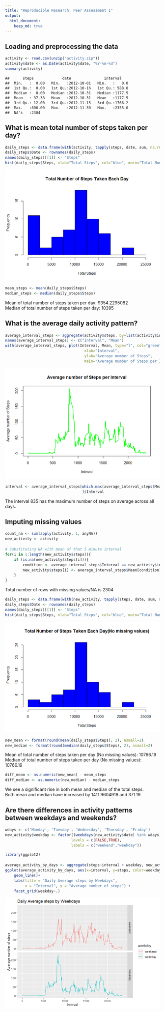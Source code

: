 ```yaml
---
title: "Reproducible Research: Peer Assessment 1"
output: 
  html_document:
    keep_md: true
---
```



## Loading and preprocessing the data

```r
activity <- read.csv(unzip("activity.zip"))
activity$date <- as.Date(activity$date, "%Y-%m-%d")
summary(activity)
```

```
##      steps             date               interval     
##  Min.   :  0.00   Min.   :2012-10-01   Min.   :   0.0  
##  1st Qu.:  0.00   1st Qu.:2012-10-16   1st Qu.: 588.8  
##  Median :  0.00   Median :2012-10-31   Median :1177.5  
##  Mean   : 37.38   Mean   :2012-10-31   Mean   :1177.5  
##  3rd Qu.: 12.00   3rd Qu.:2012-11-15   3rd Qu.:1766.2  
##  Max.   :806.00   Max.   :2012-11-30   Max.   :2355.0  
##  NA's   :2304
```


## What is mean total number of steps taken per day?

```r
daily_steps <- data.frame(with(activity, tapply(steps, date, sum, na.rm=TRUE)))
daily_steps$Date <- rownames(daily_steps)
names(daily_steps)[[1]] <- "Steps"
hist(daily_steps$Steps, xlab="Total Steps", col="blue", main="Total Number of Steps Taken Each Day", breaks=seq(0,25000, by=2500))
```

![](PA1_template_files/figure-html/unnamed-chunk-3-1.png)<!-- -->



```r
mean_steps <- mean(daily_steps$Steps)
median_steps <- median(daily_steps$Steps)
```
Mean of total number of steps taken per day: 9354.2295082  
Median of total number of steps taken per day: 10395


## What is the average daily activity pattern?

```r
average_interval_steps <- aggregate(activity$steps, by=list(activity$interval), FUN=mean, na.rm=TRUE)
names(average_interval_steps) <- c("Interval", "Mean")
with(average_interval_steps, plot(Interval, Mean, type="l", col="green", lwd=2,
                                    xlab="Interval",
                                    ylab="Average number of Steps",
                                    main="Average number of Steps per Interval"))
```

![](PA1_template_files/figure-html/unnamed-chunk-5-1.png)<!-- -->


```r
interval <- average_interval_steps[which.max(average_interval_steps$Mean),
                                   ]$Interval
```
The interval 835 has the maximum number of steps on average across all days. 


## Imputing missing values


```r
count_na <- sum(apply(activity, 1, anyNA))
new_activity <- activity

# Substituting NA with mean of that 5 minute interval
for(i in 1:length(new_activity$steps)){
    if (is.na(new_activity$steps[i])){
        condition <- average_interval_steps$Interval == new_activity$interval[i]
        new_activity$steps[i] <- average_interval_steps$Mean[condition]      
    } 
}
```
Total number of rows with missing values/NA is 2304


```r
daily_steps <- data.frame(with(new_activity, tapply(steps, date, sum, na.rm=TRUE)))
daily_steps$Date <- rownames(daily_steps)
names(daily_steps)[[1]] <- "Steps"
hist(daily_steps$Steps, xlab="Total Steps", col="blue", main="Total Number of Steps Taken Each Day(No missing values)", breaks=seq(0,25000, by=2500))
```

![](PA1_template_files/figure-html/unnamed-chunk-8-1.png)<!-- -->


```r
new_mean <- format(round(mean(daily_steps$Steps), 2), nsmall=2) 
new_median <- format(round(median(daily_steps$Steps), 2), nsmall=2)
```
Mean of total number of steps taken per day (No missing values): 10766.19  
Median of total number of steps taken per day (No missing values): 10766.19  

```r
diff_mean <- as.numeric(new_mean) - mean_steps
diff_median <- as.numeric(new_median) - median_steps
```

We see a significant rise in both mean and median of the total steps.   
Both mean and median have increased by 1411.9604918 and 371.19

## Are there differences in activity patterns between weekdays and weekends?

```r
wdays <- c('Monday', 'Tuesday', 'Wednesday', 'Thursday', 'Friday')
new_activity$weekday <- factor((weekdays(new_activity$date) %in% wdays), 
                              levels = c(FALSE,TRUE), 
                              labels = c("weekend","weekday"))
```



```r
library(ggplot2)

average_activity_by_days <- aggregate(steps~interval + weekday, new_activity, mean, na.rm = TRUE)
ggplot(average_activity_by_days, aes(x=interval, y=steps, color=weekday))+
    geom_line()+
    labs(title = "Daily Average steps by Weekdays", 
         x = "Interval", y = "Average number of steps") +
    facet_grid(weekday~.)
```

![](PA1_template_files/figure-html/unnamed-chunk-12-1.png)<!-- -->






